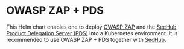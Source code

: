<!-- SPDX-License-Identifier: MIT --->
# OWASP ZAP + PDS

This Helm chart enables one to deploy [OWASP ZAP](https://www.zaproxy.org/) and the [SecHub Product Delegation Server (PDS)](https://mercedes-benz.github.io/sechub/latest/sechub-product-delegation-server.html) into a Kubernetes environment. It is recommended to use OWASP ZAP + PDS together with [SecHub](https://mercedes-benz.github.io/sechub/).